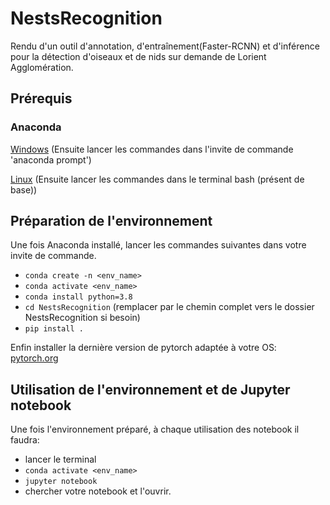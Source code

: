 # NestsRecognition
Rendu d'un outil d'annotation, d'entraînement(Faster-RCNN) et d'inférence pour la détection d'oiseaux et de nids sur demande de Lorient Agglomération.

## Prérequis
### Anaconda
[Windows](https://www.anaconda.com/products/individual#windows)   (Ensuite lancer les commandes dans l'invite de commande 'anaconda prompt')

[Linux](https://docs.anaconda.com/anaconda/install/linux/)        (Ensuite lancer les commandes dans le terminal bash (présent de base))

## Préparation de l'environnement  
Une fois Anaconda installé, lancer les commandes suivantes dans votre invite de commande.
- `conda create -n <env_name>`
- `conda activate <env_name>`
- `conda install python=3.8`
- `cd NestsRecognition` (remplacer par le chemin complet vers le dossier NestsRecognition si besoin)
- `pip install .`

Enfin installer la dernière version de pytorch adaptée à votre OS: [pytorch.org](https://pytorch.org)

## Utilisation de l'environnement et de Jupyter notebook
Une fois l'environnement préparé, à chaque utilisation des notebook il faudra:
- lancer le terminal
- `conda activate <env_name>`
- `jupyter notebook`
- chercher votre notebook et l'ouvrir.
